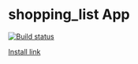 # shopping_list App
[![Build status](https://build.appcenter.ms/v0.1/apps/4e597822-bad8-4d1a-9e08-549000b3ef79/branches/main/badge)](https://appcenter.ms)

[Install link](https://install.appcenter.ms/orgs/shopping-list-hilmy224/apps/shopping-list/distribution_groups/public)

